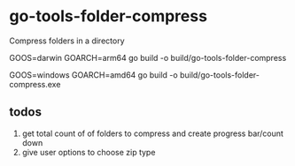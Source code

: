 # go-tools-folder-compress

Compress folders in a directory

GOOS=darwin GOARCH=arm64 go build -o build/go-tools-folder-compress

GOOS=windows GOARCH=amd64 go build -o build/go-tools-folder-compress.exe

## todos

1. get total count of of folders to compress and create progress bar/count down
2. give user options to choose zip type
